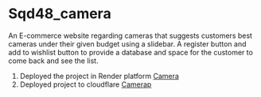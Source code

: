 # Sqd48_camera
An E-commerce website regarding cameras that suggests customers best cameras under their given budget using a slidebar. A register button and add to wishlist button to provide a database and space for the customer to come back and see the list.

1) Deployed the project in Render platform 
    [Camera](https://camera-3m4h.onrender.com/ping) 
2) Deployed project to cloudflare
    [Camerap](https://camerap.pages.dev/)
